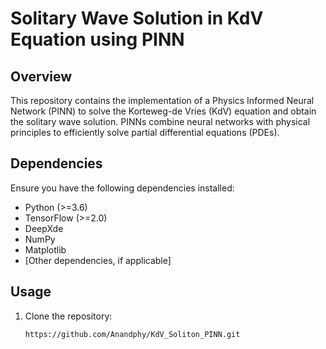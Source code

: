 # Solitary Wave Solution in KdV Equation using PINN

## Overview

This repository contains the implementation of a Physics Informed Neural Network (PINN) to solve the Korteweg-de Vries (KdV) equation and obtain the solitary wave solution. PINNs combine neural networks with physical principles to efficiently solve partial differential equations (PDEs).

## Dependencies

Ensure you have the following dependencies installed:

- Python (>=3.6)
- TensorFlow (>=2.0)
- DeepXde
- NumPy
- Matplotlib
- [Other dependencies, if applicable]

## Usage

1. Clone the repository:

   ```bash
   https://github.com/Anandphy/KdV_Soliton_PINN.git
   
